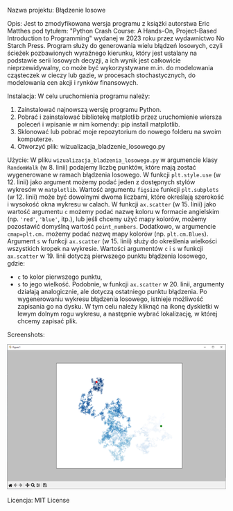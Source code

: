 Nazwa projektu: 
Błądzenie losowe

Opis: 
Jest to zmodyfikowana wersja programu z książki autorstwa Eric Matthes pod tytułem: "Python Crash Course: A Hands-On, Project-Based Introduction to Programming" wydanej w 2023 roku przez wydawnictwo No Starch Press. Program służy do generowania wielu błądzeń losowych, czyli ścieżek pozbawionych wyraźnego kierunku, który jest ustalany na podstawie serii losowych decyzji, a ich wynik jest całkowicie nieprzewidywalny,
co może być wykorzystywane m.in. do modelowania cząsteczek w cieczy lub gazie, w procesach stochastycznych, do modelowania cen akcji i rynków finansowych.

Instalacja: 
W celu uruchomienia programu należy:
1. Zainstalować najnowszą wersję programu Python.
2. Pobrać i zainstalować bibliotekę matplotlib przez uruchomienie wiersza poleceń i wpisanie w nim komendy: pip install matplotlib.
3. Sklonować lub pobrać moje repozytorium do nowego folderu na swoim komputerze.
4. Otworzyć plik: wizualizacja_bladzenie_losowego.py

Użycie: 
W pliku `wizualizacja_bladzenia_losowego.py` w argumencie klasy `RandomWalk` (w 8. linii) podajemy liczbę punktów, które mają zostać wygenerowane w ramach błądzenia losowego. 
W funkcji `plt.style.use` (w 12. linii) jako argument możemy podać jeden z dostępnych stylów wykresów w `matplotlib`. 
Wartość argumentu `figsize` funkcji `plt.subplots` (w 12. linii) może być dowolnymi dwoma liczbami, które określają szerokość i wysokość okna wykresu w calach.
W funkcji `ax.scatter` (w 15. linii) jako wartość argumentu `c` możemy podać nazwę koloru w formacie angielskim (np. `'red'`, `'blue'`, itp.), lub jeśli chcemy użyć mapy kolorów, możemy pozostawić domyślną wartość `point_numbers`. Dodatkowo, w argumencie `cmap=plt.cm.` możemy podać nazwę mapy kolorów (np. `plt.cm.Blues`).
Argument `s` w funkcji `ax.scatter` (w 15. linii) służy do określenia wielkości wszystkich kropek na wykresie.
Wartości argumentów `c` i `s` w funkcji `ax.scatter` w 19. linii dotyczą pierwszego punktu błądzenia losowego, gdzie:
- `c` to kolor pierwszego punktu,
- `s` to jego wielkość.
Podobnie, w funkcji `ax.scatter` w 20. linii, argumenty działają analogicznie, ale dotyczą ostatniego punktu błądzenia.
Po wygenerowaniu wykresu błądzenia losowego, istnieje możliwość zapisania go na dysku. W tym celu należy kliknąć na ikonę dyskietki w lewym dolnym rogu wykresu, a następnie wybrać lokalizację, w której chcemy zapisać plik.

Screenshots:

![Screenshot](./screenshots/Random_Walk.PNG)

Licencja:
MIT License

